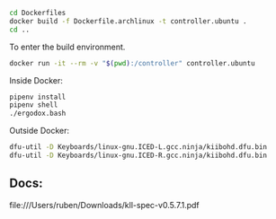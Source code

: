 
```bash
cd Dockerfiles
docker build -f Dockerfile.archlinux -t controller.ubuntu .
cd ..
```

To enter the build environment.
```bash
docker run -it --rm -v "$(pwd):/controller" controller.ubuntu
```

Inside Docker:
```bash
pipenv install
pipenv shell
./ergodox.bash
```

Outside Docker:
```bash
dfu-util -D Keyboards/linux-gnu.ICED-L.gcc.ninja/kiibohd.dfu.bin 
dfu-util -D Keyboards/linux-gnu.ICED-R.gcc.ninja/kiibohd.dfu.bin 
```


## Docs:
file:///Users/ruben/Downloads/kll-spec-v0.5.7.1.pdf